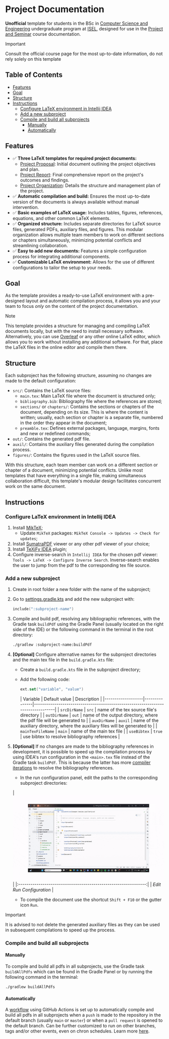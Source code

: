 # Project Documentation

**Unofficial** template for students in the BSc
in [Computer Science and Engineering](https://www.isel.pt/en/curso/bsc-degree/computer-science-and-computer-engineering)
undergraduate program at [ISEL](https://www.isel.pt/en),
designed for use in the [Project and Seminar](https://www.isel.pt/en/leic/project-and-seminar) course documentation.

> [!IMPORTANT]
> Consult the official course page for the most up-to-date information, do not rely solely on this template

## Table of Contents

- [Features](#features)
- [Goal](#goal)
- [Structure](#structure)
- [Instructions](#instructions)
    - [Configure LaTeX environment in Intellij IDEA](#configure-latex-environment-in-intellij-idea)
    - [Add a new subproject](#add-a-new-subproject)
    - [Compile and build all subprojects](#compile-and-build-all-subprojects)
        - [Manually](#manually)
        - [Automatically](#automatically)

## Features

- ✅ **Three LaTeX templates for required project documents:**
    - [Project Proposal](project-proposal/out/main.pdf): Initial document outlining the project objectives and plan.
    - [Project Report](project-report/out/main.pdf): Final comprehensive report on the project's outcomes and findings.
    - [Project Organization](project-org/out/main.pdf): Details the structure and management plan of the project.
- ✅ **Automatic compilation and build:** Ensures the most up-to-date version of the documents is always available
  without manual intervention.
- ✅ **Basic examples of LaTeX usage:** Includes tables, figures, references, equations, and other common LaTeX elements.
- ✅ **Organized structure:** Includes separate directories for LaTeX source files, generated PDFs, auxiliary files, and
  figures. This modular organization allows multiple team members to work on different sections or chapters
  simultaneously, minimizing potential conflicts and streamlining collaboration.
- ✅ **Easy to add new documents:** Features a simple configuration process for integrating additional components.
- ✅ **Customizable LaTeX environment:** Allows for the use of different configurations to tailor the setup to your
  needs.

## Goal

As the template provides a ready-to-use LaTeX environment with a pre-designed layout and automatic compilation process,
it allows you and your team to focus _only_ on the content of the project documentation.

> [!NOTE]
> This template provides a structure for managing and compiling LaTeX documents locally, but with the need to install
> necessary software.
> Alternatively, you can use [Overleaf](https://www.overleaf.com/) or any other online LaTeX editor,
> which allows you to work without installing any additional software.
> For that, place the LaTeX files in the online editor and compile them there.

## Structure

Each subproject has the following structure, assuming no changes are made to the default configuration:

- `src/`: Contains the LaTeX source files:
    - `main.tex`: Main LaTeX file where the document is structured only;
    - `bibliography.bib`: Bibliography file where the references are stored;
    - `sections/` or `chapters/`: Contains the sections or chapters of the document, depending on its size. This is
      where the content is written; usually, each section or chapter is a separate file, numbered in the order they
      appear in the document;
    - `preamble.tex`: Defines external packages, language, margins, fonts and new or redefined commands;
- `out/`: Contains the generated pdf file.
- `auxil/`: Contains the auxiliary files generated during the compilation process.
- `figures/`: Contains the figures used in the LaTeX source files.

With this structure, each team member can work on a different section or chapter of a document, minimizing potential
conflicts. Unlike most templates that have everything in a single file, making simultaneous collaboration difficult,
this template's modular design facilitates concurrent work on the same document.

## Instructions

### Configure LaTeX environment in Intellij IDEA

1. Install [MikTeX](https://miktex.org/download);
    - Update `MikTeX` packages: `MikTeX Console -> Updates -> Check for updates`;
2. Install [SumatraPDF](https://www.sumatrapdfreader.org/download-free-pdf-viewer) viewer or any other pdf viewer of
   your
   choice;
3. Install [TeXiFy IDEA](https://plugins.jetbrains.com/plugin/9473-texify-idea) plugin;
4. Configure inverse-search in `Intellij IDEA` for the chosen pdf viewer: `Tools -> LaTeX -> Configure Inverse Search`.
   Inverse-search enables the user to jump from the pdf to the corresponding tex file source.

### Add a new subproject

1. Create in root folder a new folder with the name of the subproject;
2. Go to [settings.gradle.kts](settings.gradle.kts) and add the new subproject with:
    ```kotlin
    include(":subproject-name")
    ```
3. Compile and build pdf,
   resolving any bibliographic references,
   with the Gradle task `buildPdf` using the Gradle Panel (usually located on the right side of the IDE)
   or the following command in the terminal in the root directory:
    ```bash
    ./gradlew :subproject-name:buildPdf
    ```

4. **[Optional]** Configure alternative names for the subproject directories and the main tex file in
   the `build.gradle.kts` file:
    - Create a `build.gradle.kts` file in the subproject directory;
    - Add the following code:

       ```kotlin
       ext.set("variable", "value")
       ```
      | Variable          | Default value | Description                                                                     |
                                    |-------------------|---------------|---------------------------------------------------------------------------------|
      | `srcDirName`      | `src`         | name of the tex source file's directory                                         |
      | `outDirName`      | `out`         | name of the output directory, where the pdf file will be generated to           |
      | `auxDirName`      | `auxil`       | name of the auxiliary directory, where the auxiliary files will be generated to |
      | `mainTexFileName` | `main`        | name of the main tex file                                                       |
      | `useBibtex`       | `true`        | use bibtex to resolve bibliography references                                   |

5. **[Optional]** If no changes are made to the bibliography references in development, it is possible to speed up the
   compilation process
   by using IDEA's run configuration in the `<main>.tex` file instead of the Gradle task `buildPdf`.
   This is because the latter has
   more [compiler iterations](https://www.overleaf.com/learn/latex/Bibliography_management_with_bibtex#Enter_\(\mathrm{Bib\TeX}\))
   to resolve the bibliography references.
    - In the run configuration panel, edit the paths to the corresponding subproject directories:

   | ![Run Configuration](docs/gifs/idea-main-tex-configuration.gif) |
         |:---------------------------------------------------------------:|
   |                    *Edit Run Configuration*                     |

    - To compile the document use the shortcut `Shift + F10` or the gutter icon `Run`.

> [!IMPORTANT]
> It is advised to not delete the generated auxiliary files as they can be used in subsequent compilations to speed up
> the process.

### Compile and build all subprojects

#### Manually

To compile and build all pdfs in all subprojects, use the Gradle task `buildAllPdfs` which can be found in the Gradle
Panel or by running the following command in the terminal:

```bash
./gradlew buildAllPdfs
```

#### Automatically

A [workflow](.github/workflows/compile-and-deploy-all-documents.yaml) using GitHub Actions
is set up to automatically compile
and build all pdfs in all subprojects when a `push` is made to the repository in the default branch
(usually `main` or `master`) or when a `pull request` is opened to the default branch.
Can be further customized to run on other branches, tags and/or other events, even on chron schedules.
Learn
more [here](https://docs.github.com/en/actions/writing-workflows/choosing-when-your-workflow-runs/events-that-trigger-workflows).
